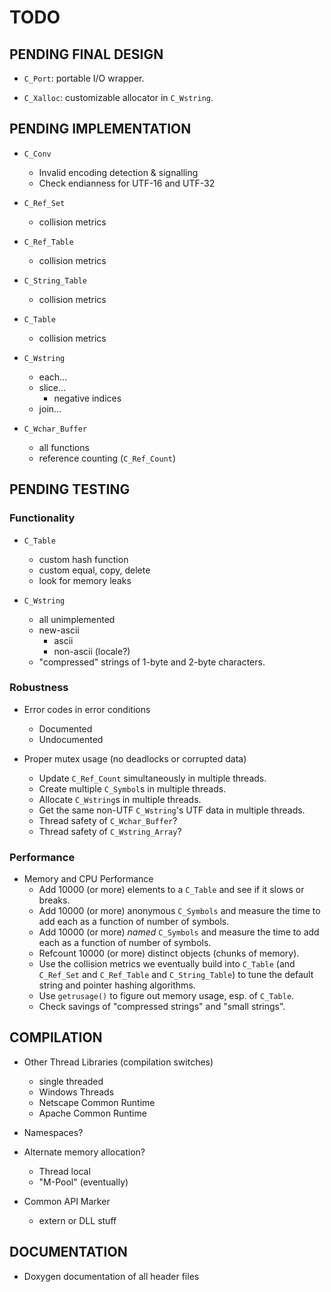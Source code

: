 # TODO

## PENDING FINAL DESIGN

- `C_Port`: portable I/O wrapper.

- `C_Xalloc`: customizable allocator in `C_Wstring`.

## PENDING IMPLEMENTATION

- `C_Conv`
  - Invalid encoding detection & signalling
  - Check endianness for UTF-16 and UTF-32

- `C_Ref_Set`
   - collision metrics

- `C_Ref_Table`
   - collision metrics

- `C_String_Table`
   - collision metrics

- `C_Table`
   - collision metrics

- `C_Wstring`
   - each...
   - slice...
        - negative indices
   - join...

- `C_Wchar_Buffer`
   - all functions
   - reference counting (`C_Ref_Count`)

## PENDING TESTING

### Functionality

- `C_Table`
   - custom hash function
   - custom equal, copy, delete
   - look for memory leaks

- `C_Wstring`
   - all unimplemented
   - new-ascii 
        - ascii
        - non-ascii (locale?)
   - "compressed" strings of 1-byte and 2-byte characters.

### Robustness

- Error codes in error conditions
  - Documented
  - Undocumented

- Proper mutex usage (no deadlocks or corrupted data)
  - Update `C_Ref_Count` simultaneously in multiple threads.
  - Create multiple `C_Symbol`s in multiple threads.
  - Allocate `C_Wstring`s in multiple threads.
  - Get the same non-UTF `C_Wstring`'s UTF data in multiple threads.
  - Thread safety of `C_Wchar_Buffer`?
  - Thread safety of `C_Wstring_Array`?

### Performance

- Memory and CPU Performance
  - Add 10000 (or more) elements to a `C_Table` and see if it slows or breaks.
  - Add 10000 (or more) anonymous `C_Symbols` and measure the time to add
    each as a function of number of symbols.
  - Add 10000 (or more) *named* `C_Symbols` and measure the time to add
    each as a function of number of symbols.
  - Refcount 10000 (or more) distinct objects (chunks of memory).
  - Use the collision metrics we eventually build into `C_Table`
    (and `C_Ref_Set` and `C_Ref_Table` and `C_String_Table`)
    to tune the default string and pointer hashing algorithms.
  - Use `getrusage()` to figure out memory usage, esp. of `C_Table`.
  - Check savings of "compressed strings" and "small strings".

## COMPILATION

- Other Thread Libraries (compilation switches)
  - single threaded
  - Windows Threads
  - Netscape Common Runtime
  - Apache Common Runtime

- Namespaces?

- Alternate memory allocation?
  - Thread local
  - "M-Pool" (eventually)

- Common API Marker
  - extern or DLL stuff

## DOCUMENTATION

- Doxygen documentation of all header files


